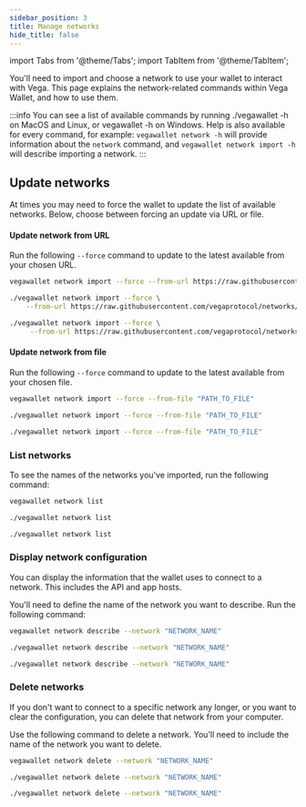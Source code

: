 ```yaml
---
sidebar_position: 3
title: Manage networks
hide_title: false
---
```


import Tabs from '@theme/Tabs';
import TabItem from '@theme/TabItem';

You'll need to import and choose a network to use your wallet to interact with Vega. This page explains the network-related commands within Vega Wallet, and how to use them. 

:::info 
You can see a list of available commands by running ./vegawallet -h on MacOS and Linux, or vegawallet -h on Windows. Help is also available for every command, for example: `vegawallet network -h` will provide information about the `network` command, and `vegawallet network import -h` will describe importing a network.
:::

## Update networks

At times you may need to force the wallet to update the list of available networks. Below, choose between forcing an update via URL or file. 

#### Update network from URL

Run the following `--force` command to update to the latest available from your chosen URL.  

<Tabs groupId="operating-systems">
<TabItem value="windows" label="Windows">

```bash
vegawallet network import --force --from-url https://raw.githubusercontent.com/vegaprotocol/networks/master/mainnet1/mainnet1.toml
```
</TabItem>
<TabItem value="mac" label="MacOS">

```bash
./vegawallet network import --force \
    --from-url https://raw.githubusercontent.com/vegaprotocol/networks/master/mainnet1/mainnet1.toml
```
</TabItem>
<TabItem value="linux" label="Linux">

```bash
./vegawallet network import --force \
     --from-url https://raw.githubusercontent.com/vegaprotocol/networks/master/mainnet1/mainnet1.toml
```
</TabItem>
</Tabs>

#### Update network from file

Run the following `--force` command to update to the latest available from your chosen file.  

<Tabs groupId="operating-systems">
<TabItem value="windows" label="Windows">

```bash
vegawallet network import --force --from-file "PATH_TO_FILE"
```
</TabItem>
<TabItem value="mac" label="MacOS">

```bash
./vegawallet network import --force --from-file "PATH_TO_FILE"
```
</TabItem>
<TabItem value="linux" label="Linux">

```bash
./vegawallet network import --force --from-file "PATH_TO_FILE"
```
</TabItem>

</Tabs>

### List networks 

To see the names of the networks you've imported, run the following command: 

<Tabs groupId="operating-systems">
<TabItem value="windows" label="Windows">

```bash
vegawallet network list
```
</TabItem>
<TabItem value="mac" label="MacOS">

```bash
./vegawallet network list
```
</TabItem>
<TabItem value="linux" label="Linux">

```bash
./vegawallet network list
```
</TabItem>

</Tabs>

### Display network configuration 

You can display the information that the wallet uses to connect to a network. This includes the API and app hosts. 

You'll need to define the name of the network you want to describe.  Run the following command: 

<Tabs groupId="operating-systems">
<TabItem value="windows" label="Windows">

```bash
vegawallet network describe --network "NETWORK_NAME"
```
</TabItem>
<TabItem value="mac" label="MacOS">

```bash
./vegawallet network describe --network "NETWORK_NAME"
```
</TabItem>
<TabItem value="linux" label="Linux">

```bash
./vegawallet network describe --network "NETWORK_NAME"
```
</TabItem>

</Tabs>

### Delete networks 

If you don't want to connect to a specific network any longer, or you want to clear the configuration, you can delete that network from your computer. 

Use the following command to delete a network. You'll need to include the name of the network you want to delete. 

<Tabs groupId="operating-systems">
<TabItem value="windows" label="Windows">

```bash
vegawallet network delete --network "NETWORK_NAME"
```
</TabItem>
<TabItem value="mac" label="MacOS">

```bash
./vegawallet network delete --network "NETWORK_NAME"
```
</TabItem>
<TabItem value="linux" label="Linux">

```bash
./vegawallet network delete --network "NETWORK_NAME"
```
</TabItem>

</Tabs>
